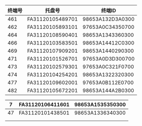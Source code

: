 | 终端号 | 托盘号           | 终端ID           |
| ------ | ---------------- | ---------------- |
| 461    | FA31120105489701 | 98653A132D3A0300 |
| 462    | FA31120105893101 | 97653A0C34350700 |
| 464    | FA31120108590401 | 98653A1343360300 |
| 466    | FA31120103583501 | 98653A14412C0300 |
| 469    | FA31120107909201 | 98653A1440290300 |
| 471    | FA31120101526701 | 97653A0D3D300700 |
| 473    | FA31120102579301 | 97653A0C321F0700 |
| 474    | FA31120104254201 | 98653A1322320300 |
| 477    | FA31120109602001 | 97653A0B112E0700 |
| 482    | FA31120105672201 | 98653A144A2B0300 |

| 7    | FA31120106411601 | 98653A1535350300 |
| ------ | ---------------- | ---------------- |
| 47 | FA31120101438501 | 98653A1336340300 |
|      |                  |                  |
|      |                  |                  |

